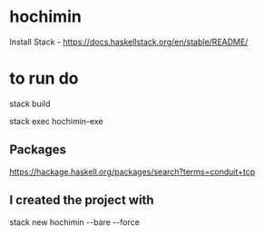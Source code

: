 # hochimin

Install Stack - https://docs.haskellstack.org/en/stable/README/

# to run do
stack build

stack exec hochimin-exe

## Packages
https://hackage.haskell.org/packages/search?terms=conduit+tcp

## I created the project with
stack new hochimin --bare --force

